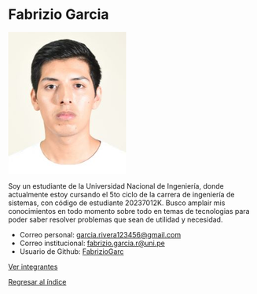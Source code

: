 # Fabrizio Garcia

![Fabrizio Garcia](Fabrizio.jpg)

Soy un estudiante de la Universidad Nacional de Ingeniería, donde actualmente estoy cursando el 5to ciclo de la carrera de ingeniería de sistemas, con código de estudiante 20237012K. Busco amplair mis conocimientos en todo momento sobre todo en temas de tecnologias para poder saber resolver problemas que sean de utilidad y necesidad.

- Correo personal: garcia.rivera123456@gmail.com
- Correo institucional: fabrizio.garcia.r@uni.pe
- Usuario de Github: [FabrizioGarc](https://github.com/FabrizioGarc)

[Ver integrantes](../integrantes.md)

[Regresar al índice](../../README.md)

